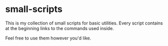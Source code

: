 # small-scripts

This is my collection of small scripts for basic utilities. Every script contains at the beginning links to the commands used inside.

Feel free to use them however you'd like.
